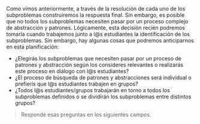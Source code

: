 Como vimos anteriormente, a través de la resolución de cada uno de los subproblemas construiremos la respuesta final. Sin embargo, es posible que no todos los subproblemas necesiten pasar por un proceso complejo de abstracción y patrones. Lógicamente, esta decisión recién podremos tomarla cuando trabajemos junto a l@s estudiantes la identificación de los subproblemas. Sin embargo, hay algunas cosas que podremos anticiparnos en esta planificación:

* ¿Elegirás los subproblemas que necesiten pasar por un proceso de patrones y abstracción según los consideres relevantes o realizarás este proceso en diálogo con l@s estudiantes?
* ¿El proceso de búsqueda de patrones y abstracciones será individual o prefierís que l@s estudiantes trabajen en grupos?
* ¿Todos l@s estudiantes/grupos trabajarán en torno a todos los subproblemas definidos o se dividirán los subproblemas entre distintos grupos? 

> Respondé esas preguntas en los siguientes campos.

